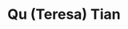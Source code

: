 ---
title: "Qu (Teresa) Tian"
presenter_id: qu_tian
permalink: /member_full_presentations/qu_tian
layout: member_all_presentations
---